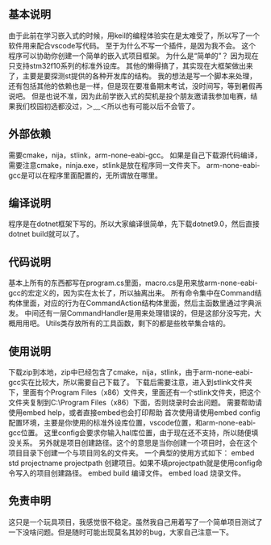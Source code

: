 ## 基本说明
由于此前在学习嵌入式的时候，用keil的编程体验实在是太难受了，所以写了一个软件用来配合vscode写代码。
至于为什么不写一个插件，是因为我不会。
这个程序可以协助你创建一个简单的嵌入式项目框架。
为什么是“简单的”？
因为现在只支持stm32f10系列的标准外设库。
其他的懒得搞了，其实现在大框架做出来了，主要是要探测st提供的各种开发库的结构。
我的想法是写一个脚本来处理，还有包括其他的依赖也是一样，但是现在要准备期末考试，没时间写，等到暑假再说吧。
但是也说不准，因为此前学嵌入式的契机是投个朋友邀请我参加电赛，结果我们校园初选都没过，＞﹏＜所以也有可能以后不会管了。

## 外部依赖
需要cmake，nija，stlink，arm-none-eabi-gcc。
如果是自己下载源代码编译，需要注意cmake，ninja.exe，stlink是放在程序同一文件夹下。
arm-none-eabi-gcc是可以在程序里面配置的，无所谓放在哪里。

## 编译说明
程序是在dotnet框架下写的。所以大家编译很简单，先下载dotnet9.0，然后直接dotnet build就可以了。

## 代码说明
基本上所有的东西都写在program.cs里面，macro.cs是用来放arm-none-eabi-gcc的宏定义的，因为实在太长了，所以抽离出来。
所有命令集中在Command结构体里面，对应的行为在CommandAction结构体里面，然后主函数里通过字典派发。
中间还有一层CommandHandler是用来处理错误的，但是这部分没写完，大概用用吧。
Utils类存放所有的工具函数，剩下的都是些枚举集合啥的。

## 使用说明
下载zip到本地，zip中已经包含了cmake，nija，stlink，由于arm-none-eabi-gcc实在比较大，所以需要自己下载了。
下载后需要注意，进入到stlink文件夹下，里面有个Program Files（x86）文件夹，里面还有一个stlink文件夹，把这个文件夹复制到C:\Program Files（x86）下面，否则烧录时会出问题。
需要帮助请使用embed help，或者直接embed也会打印帮助
首次使用请使用embed config配置环境，主要是你使用的标准外设库位置，vscode位置，和arm-none-eabi-gcc位置。
这里config会要求你输入hal库位置，由于现在还不支持，所以随便填没关系。
另外就是项目创建路径。这个的意思是当你创建一个项目时，会在这个项目目录下创建一个与项目同名的文件夹。
一个典型的使用方式如下：
embed std projectname projectpath  创建项目。如果不填projectpath就是使用config命令写入的项目创建路径。
embed build  编译文件。
embed load  烧录文件。

## 免责申明
这只是一个玩具项目，我感觉很不稳定。虽然我自己用着写了一个简单项目测试了一下没啥问题。但是随时可能出现莫名其妙的bug，大家自己注意一下。
